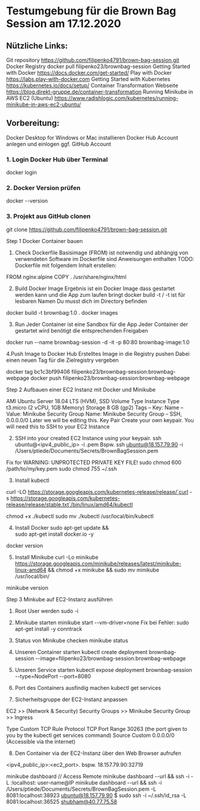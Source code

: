 # Testumgebung für die Brown Bag Session am 17.12.2020

## Nützliche Links:
Git repository https://github.com/filipenko4791/brown-bag-session.git
Docker Registry docker pull filipenko23/brownbag-session
Getting Started with Docker https://docs.docker.com/get-started/
Play with Docker https://labs.play-with-docker.com
Getting Started with Kubernetes https://kubernetes.io/docs/setup/
Container Transformation Webseite https://blog.direkt-gruppe.de/container-transformation
Running Minikube in AWS EC2 (Ubuntu) https://www.radishlogic.com/kubernetes/running-minikube-in-aws-ec2-ubuntu/

## Vorbereitung: 
Docker Desktop for Windows or Mac installieren
Docker Hub Account anlegen und einlogen
ggf. GitHub Account

### 1. Login Docker Hub über Terminal
docker login
### 2. Docker  Version prüfen
docker --version

### 3. Projekt aus GitHub clonen
git clone https://github.com/filipenko4791/brown-bag-session.git

Step 1 
Docker Container bauen

1. Check Dockerfile
Basisimage (FROM) ist notwendig und abhängig von verwendeten Software
im Dockerfile sind Anweisungen enthalten
TODO: Dockerfile mit folgendem Inhalt erstellen:

FROM nginx:alpine
COPY . /usr/share/nginx/html

2. Build Docker Image
Ergebnis ist ein Docker Image dass gestartet werden kann und die App zum laufen bringt
docker build -t <build-directory> / -t ist für lesbaren Namen
Du musst dich im Directory befinden

docker build -t brownbag:1.0 . 
docker images

3. Run
Jeder Container ist eine Sandbox für die App
Jeder Container der gestartet  wird benötigt die entsprechenden Freigaben

docker run --name brownbag-session -d -it -p 80:80 brownbag-image:1.0

4.Push Image to Docker Hub
Erstelltes Image in die Registry pushen
Dabei einen neuen Tag für die Zielregistry vergeben

docker tag bc1c3bf99406 filipenko23/brownbag-session:brownbag-webpage
docker push filipenko23/brownbag-session:brownbag-webpage



Step 2
Aufbauen einer EC2 Instanz  mit Docker und Minikube
    
AMI	Ubuntu Server 18.04 LTS (HVM), SSD Volume Type
Instance Type	t3.micro (2 vCPU, 1GB Memory)
Storage	8 GB (gp2)
Tags	– Key: Name
– Value: Minikube
Security Group	Name: Minikube Security Group
– SSH, 0.0.0.0/0
Later we will be editing this.
Key Pair	Create your own keypair.
You will need this to SSH to your EC2 Instance

2. SSH into your created EC2 Instance using your keypair.
ssh ubuntu@<ipv4_public_ip> -i <keypair>.pem
Bspw. ssh ubuntu@18.157.79.90  -i /Users/ptiede/Documents/Secrets/BrownBagSession.pem
 
Fix for WARNING: UNPROTECTED PRIVATE KEY FILE! 
sudo chmod 600 /path/to/my/key.pem
sudo chmod 755 ~/.ssh
 
3. Install kubectl

curl -LO https://storage.googleapis.com/kubernetes-release/release/`curl -s https://storage.googleapis.com/kubernetes-release/release/stable.txt`/bin/linux/amd64/kubectl

chmod +x ./kubectl
sudo mv ./kubectl /usr/local/bin/kubectl

4. Install Docker
sudo apt-get update && \
    sudo apt-get install docker.io -y
    
docker version
    
5. Install Minikube
curl -Lo minikube https://storage.googleapis.com/minikube/releases/latest/minikube-linux-amd64 && chmod +x minikube && sudo mv minikube /usr/local/bin/

minikube version

Step 3 
Minkube auf EC2-Instanz ausführen
1. Root User werden
sudo -i

2. Minikube starten
minikube start --vm-driver=none
Fix bei Fehler: sudo apt-get install -y conntrack

3. Status von Minikube checken
minikube status

4. Unseren Container starten
kubectl create deployment brownbag-session --image=filipenko23/brownbag-session:brownbag-webpage

5. Unseren Service starten 
kubectl expose deployment brownbag-session --type=NodePort --port=8080

6. Port des Containers ausfindig machen
kubectl get services

7. Sicherheitsgruppe der EC2-Instanz anpassen

EC2 >> (Network & Security) Security Groups >> Minikube Security Group >> Ingress

Type	Custom TCP Rule
Protocol	TCP
Port Range	30263 (the port given to you by the kubectl get services command)
Source	Custom
0.0.0.0/0 (Accessible via the internet)

8. Den Container via der EC2-Instanz über den Web Browser aufrufen

&lt;ipv4_public_ip&gt;:&lt;ec2_port&gt;.
bspw. 18.157.79.90:32719





minikube dashboard   // Access Remote  minikube dashboard --url && ssh -i <LOCATION TO SSH PRIVATE KEY> -L <LOCAL PORT>:localhost:<REMOTE PORT ON WHICH MINIKUBE DASHBOARD IS RUNNING> user-name@IP
    minikube dashboard --url && ssh -i /Users/ptiede/Documents/Secrets/BrownBagSession.pem -L 8081:localhost:38923 ubuntu@18.157.79.90
$ sudo ssh -i ~/.ssh/id_rsa -L 8081:localhost:36525 shubham@40.77.75.58



